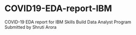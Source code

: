 # COVID19-EDA-report-IBM
COVID-19 EDA report for IBM Skills Build Data Analyst Program
<br>
Submitted by Shruti Arora
